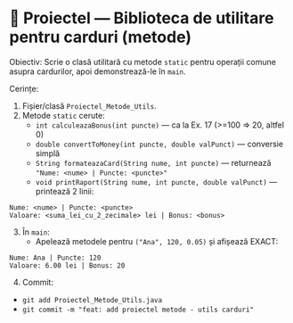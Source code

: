 # 🧱 Proiectel — Biblioteca de utilitare pentru carduri (metode)

Obiectiv: Scrie o clasă utilitară cu metode `static` pentru operații comune asupra cardurilor, apoi demonstrează-le în `main`.

Cerințe:

1. Fișier/clasă `Proiectel_Metode_Utils`.
2. Metode `static` cerute:
   - `int calculeazaBonus(int puncte)` — ca la Ex. 17 (>=100 => 20, altfel 0)
   - `double convertToMoney(int puncte, double valPunct)` — conversie simplă
   - `String formateazaCard(String nume, int puncte)` — returnează `"Nume: <nume> | Puncte: <puncte>"`
   - `void printRaport(String nume, int puncte, double valPunct)` — printează 2 linii:

```
Nume: <nume> | Puncte: <puncte>
Valoare: <suma_lei_cu_2_zecimale> lei | Bonus: <bonus>
```

3. În `main`:
   - Apelează metodele pentru `("Ana", 120, 0.05)` și afișează EXACT:

```
Nume: Ana | Puncte: 120
Valoare: 6.00 lei | Bonus: 20
```

4. Commit:

- `git add Proiectel_Metode_Utils.java`
- `git commit -m "feat: add proiectel metode - utils carduri"`

